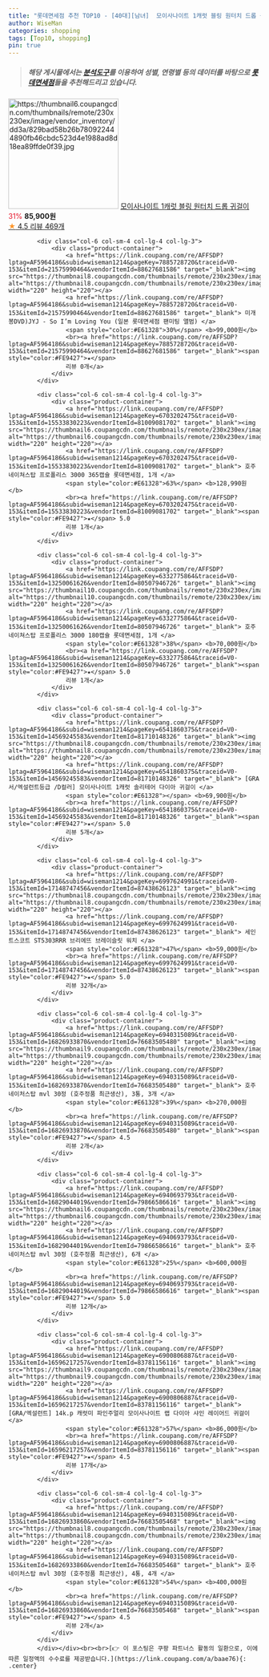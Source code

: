 ```yaml
---
title: "롯데면세점 추천 TOP10 - [40대][남녀]  모이사나이트 1캐럿 블링 원터치 드롭 귀걸이 "
author: WiseMan
categories: shopping
tags: [Top10, shopping]
pin: true
---
```


> ##### 해당 게시물에서는 [**분석도구**](https://itemscout.io/)를 이용하여 **성별**, **연령별** 등의 데이터를 바탕으로 [**롯데면세점**](https://link.coupang.com/a/baae76)들을 추천해드리고 있습니다.
<div class="container"><div class="row">
            <div class="col-6 col-sm-4 col-lg-4 col-lg-3">
                <div class="product-container">
                    <a href="https://link.coupang.com/re/AFFSDP?lptag=AF5964186&subid=wiseman1214&pageKey=6498554904&traceid=V0-153&itemId=14297120230&vendorItemId=83131347840" target="_blank"><img src="https://thumbnail6.coupangcdn.com/thumbnails/remote/230x230ex/image/vendor_inventory/dd3a/829bad58b26b780922444890fb46cbdc523d4e1988ad8d18ea89ffde0f39.jpg" alt="https://thumbnail6.coupangcdn.com/thumbnails/remote/230x230ex/image/vendor_inventory/dd3a/829bad58b26b780922444890fb46cbdc523d4e1988ad8d18ea89ffde0f39.jpg" width="220" height="220"></a>
                    <a href="https://link.coupang.com/re/AFFSDP?lptag=AF5964186&subid=wiseman1214&pageKey=6498554904&traceid=V0-153&itemId=14297120230&vendorItemId=83131347840" target="_blank"> 모이사나이트 1캐럿 블링 원터치 드롭 귀걸이 </a>
                    <span style="color:#E61328">31%</span> <b>85,900원</b>
                    <br><a href="https://link.coupang.com/re/AFFSDP?lptag=AF5964186&subid=wiseman1214&pageKey=6498554904&traceid=V0-153&itemId=14297120230&vendorItemId=83131347840" target="_blank"><span style="color:#FE9427">★</span> 4.5
                    리뷰 469개</a>
                </div>
            </div>
            
            <div class="col-6 col-sm-4 col-lg-4 col-lg-3">
                <div class="product-container">
                    <a href="https://link.coupang.com/re/AFFSDP?lptag=AF5964186&subid=wiseman1214&pageKey=7885728720&traceid=V0-153&itemId=21575990464&vendorItemId=88627681586" target="_blank"><img src="https://thumbnail8.coupangcdn.com/thumbnails/remote/230x230ex/image/vendor_inventory/fff0/1330e14ca80ddd31a63b747ac4596abc9befc89a2cf3d2c89df61fb7045e.jpg" alt="https://thumbnail8.coupangcdn.com/thumbnails/remote/230x230ex/image/vendor_inventory/fff0/1330e14ca80ddd31a63b747ac4596abc9befc89a2cf3d2c89df61fb7045e.jpg" width="220" height="220"></a>
                    <a href="https://link.coupang.com/re/AFFSDP?lptag=AF5964186&subid=wiseman1214&pageKey=7885728720&traceid=V0-153&itemId=21575990464&vendorItemId=88627681586" target="_blank"> 미개봉DVD)JYJ - So I’m Loving You (일본 롯데면세점 팬미팅 앨범) </a>
                    <span style="color:#E61328">30%</span> <b>99,000원</b>
                    <br><a href="https://link.coupang.com/re/AFFSDP?lptag=AF5964186&subid=wiseman1214&pageKey=7885728720&traceid=V0-153&itemId=21575990464&vendorItemId=88627681586" target="_blank"><span style="color:#FE9427">★</span> 
                    리뷰 0개</a>
                </div>
            </div>
            
            <div class="col-6 col-sm-4 col-lg-4 col-lg-3">
                <div class="product-container">
                    <a href="https://link.coupang.com/re/AFFSDP?lptag=AF5964186&subid=wiseman1214&pageKey=6703202475&traceid=V0-153&itemId=15533830223&vendorItemId=81009081702" target="_blank"><img src="https://thumbnail6.coupangcdn.com/thumbnails/remote/230x230ex/image/vendor_inventory/3ee5/9659a56af1229fd27cdb7924b4641e18fbe8b3fbec70c33744f6c7b2c999.jpg" alt="https://thumbnail6.coupangcdn.com/thumbnails/remote/230x230ex/image/vendor_inventory/3ee5/9659a56af1229fd27cdb7924b4641e18fbe8b3fbec70c33744f6c7b2c999.jpg" width="220" height="220"></a>
                    <a href="https://link.coupang.com/re/AFFSDP?lptag=AF5964186&subid=wiseman1214&pageKey=6703202475&traceid=V0-153&itemId=15533830223&vendorItemId=81009081702" target="_blank"> 호주 네이쳐스탑 프로폴리스 3000 365캡슐 롯데면세점, 1개 </a>
                    <span style="color:#E61328">63%</span> <b>128,990원</b>
                    <br><a href="https://link.coupang.com/re/AFFSDP?lptag=AF5964186&subid=wiseman1214&pageKey=6703202475&traceid=V0-153&itemId=15533830223&vendorItemId=81009081702" target="_blank"><span style="color:#FE9427">★</span> 5.0
                    리뷰 1개</a>
                </div>
            </div>
            
            <div class="col-6 col-sm-4 col-lg-4 col-lg-3">
                <div class="product-container">
                    <a href="https://link.coupang.com/re/AFFSDP?lptag=AF5964186&subid=wiseman1214&pageKey=6332775864&traceid=V0-153&itemId=13250061626&vendorItemId=80507946726" target="_blank"><img src="https://thumbnail10.coupangcdn.com/thumbnails/remote/230x230ex/image/vendor_inventory/9a80/920e1a1ecf253ad6220fe39e18463e3e7331f6534aca021040362a01c0e5.jpg" alt="https://thumbnail10.coupangcdn.com/thumbnails/remote/230x230ex/image/vendor_inventory/9a80/920e1a1ecf253ad6220fe39e18463e3e7331f6534aca021040362a01c0e5.jpg" width="220" height="220"></a>
                    <a href="https://link.coupang.com/re/AFFSDP?lptag=AF5964186&subid=wiseman1214&pageKey=6332775864&traceid=V0-153&itemId=13250061626&vendorItemId=80507946726" target="_blank"> 호주 네이쳐스탑 프로폴리스 3000 180캡슐 롯데면세점, 1개 </a>
                    <span style="color:#E61328">38%</span> <b>70,000원</b>
                    <br><a href="https://link.coupang.com/re/AFFSDP?lptag=AF5964186&subid=wiseman1214&pageKey=6332775864&traceid=V0-153&itemId=13250061626&vendorItemId=80507946726" target="_blank"><span style="color:#FE9427">★</span> 5.0
                    리뷰 1개</a>
                </div>
            </div>
            
            <div class="col-6 col-sm-4 col-lg-4 col-lg-3">
                <div class="product-container">
                    <a href="https://link.coupang.com/re/AFFSDP?lptag=AF5964186&subid=wiseman1214&pageKey=6541860375&traceid=V0-153&itemId=14569245583&vendorItemId=81710148326" target="_blank"><img src="https://thumbnail8.coupangcdn.com/thumbnails/remote/230x230ex/image/vendor_inventory/27e8/80a17b4e1b2001aad0b228a243e727cee8162ad749e4aab0413b91a3cb5d.jpg" alt="https://thumbnail8.coupangcdn.com/thumbnails/remote/230x230ex/image/vendor_inventory/27e8/80a17b4e1b2001aad0b228a243e727cee8162ad749e4aab0413b91a3cb5d.jpg" width="220" height="220"></a>
                    <a href="https://link.coupang.com/re/AFFSDP?lptag=AF5964186&subid=wiseman1214&pageKey=6541860375&traceid=V0-153&itemId=14569245583&vendorItemId=81710148326" target="_blank"> [GRA서/엑설런트등급 /D컬러] 모이사나이트 1캐럿 솔리테어 다이아 귀걸이 </a>
                    <span style="color:#E61328"></span> <b>69,900원</b>
                    <br><a href="https://link.coupang.com/re/AFFSDP?lptag=AF5964186&subid=wiseman1214&pageKey=6541860375&traceid=V0-153&itemId=14569245583&vendorItemId=81710148326" target="_blank"><span style="color:#FE9427">★</span> 5.0
                    리뷰 5개</a>
                </div>
            </div>
            
            <div class="col-6 col-sm-4 col-lg-4 col-lg-3">
                <div class="product-container">
                    <a href="https://link.coupang.com/re/AFFSDP?lptag=AF5964186&subid=wiseman1214&pageKey=6997624991&traceid=V0-153&itemId=17148747456&vendorItemId=87438626123" target="_blank"><img src="https://thumbnail8.coupangcdn.com/thumbnails/remote/230x230ex/image/vendor_inventory/12a1/f340f75d708756caf58ddea85ec8b0d667b2bb60696821974d7c0c35a907.jpg" alt="https://thumbnail8.coupangcdn.com/thumbnails/remote/230x230ex/image/vendor_inventory/12a1/f340f75d708756caf58ddea85ec8b0d667b2bb60696821974d7c0c35a907.jpg" width="220" height="220"></a>
                    <a href="https://link.coupang.com/re/AFFSDP?lptag=AF5964186&subid=wiseman1214&pageKey=6997624991&traceid=V0-153&itemId=17148747456&vendorItemId=87438626123" target="_blank"> 세인트스코트 ST5303RRR 브리에뜨 브레이슬릿 워치 </a>
                    <span style="color:#E61328">47%</span> <b>59,000원</b>
                    <br><a href="https://link.coupang.com/re/AFFSDP?lptag=AF5964186&subid=wiseman1214&pageKey=6997624991&traceid=V0-153&itemId=17148747456&vendorItemId=87438626123" target="_blank"><span style="color:#FE9427">★</span> 5.0
                    리뷰 32개</a>
                </div>
            </div>
            
            <div class="col-6 col-sm-4 col-lg-4 col-lg-3">
                <div class="product-container">
                    <a href="https://link.coupang.com/re/AFFSDP?lptag=AF5964186&subid=wiseman1214&pageKey=6940315089&traceid=V0-153&itemId=16826933870&vendorItemId=76683505480" target="_blank"><img src="https://thumbnail9.coupangcdn.com/thumbnails/remote/230x230ex/image/vendor_inventory/eadd/1b8d4fe251f69d3ce6136c4cb353e79dd620a0198936908098fb2f109fc3.jpg" alt="https://thumbnail9.coupangcdn.com/thumbnails/remote/230x230ex/image/vendor_inventory/eadd/1b8d4fe251f69d3ce6136c4cb353e79dd620a0198936908098fb2f109fc3.jpg" width="220" height="220"></a>
                    <a href="https://link.coupang.com/re/AFFSDP?lptag=AF5964186&subid=wiseman1214&pageKey=6940315089&traceid=V0-153&itemId=16826933870&vendorItemId=76683505480" target="_blank"> 호주 네이처스탑 mvl 30정 (호주정품 최근생산), 3통, 3개 </a>
                    <span style="color:#E61328">39%</span> <b>270,000원</b>
                    <br><a href="https://link.coupang.com/re/AFFSDP?lptag=AF5964186&subid=wiseman1214&pageKey=6940315089&traceid=V0-153&itemId=16826933870&vendorItemId=76683505480" target="_blank"><span style="color:#FE9427">★</span> 4.5
                    리뷰 2개</a>
                </div>
            </div>
            
            <div class="col-6 col-sm-4 col-lg-4 col-lg-3">
                <div class="product-container">
                    <a href="https://link.coupang.com/re/AFFSDP?lptag=AF5964186&subid=wiseman1214&pageKey=6940693793&traceid=V0-153&itemId=16829044019&vendorItemId=79866586616" target="_blank"><img src="https://thumbnail6.coupangcdn.com/thumbnails/remote/230x230ex/image/vendor_inventory/5cd3/a56349235e0571b4b84567dd7a85383d7e59a548a643a1170bc1eec35d40.jpg" alt="https://thumbnail6.coupangcdn.com/thumbnails/remote/230x230ex/image/vendor_inventory/5cd3/a56349235e0571b4b84567dd7a85383d7e59a548a643a1170bc1eec35d40.jpg" width="220" height="220"></a>
                    <a href="https://link.coupang.com/re/AFFSDP?lptag=AF5964186&subid=wiseman1214&pageKey=6940693793&traceid=V0-153&itemId=16829044019&vendorItemId=79866586616" target="_blank"> 호주 네이처스탑 mvl 30정 (호주정품 최근생산), 6개 </a>
                    <span style="color:#E61328">25%</span> <b>600,000원</b>
                    <br><a href="https://link.coupang.com/re/AFFSDP?lptag=AF5964186&subid=wiseman1214&pageKey=6940693793&traceid=V0-153&itemId=16829044019&vendorItemId=79866586616" target="_blank"><span style="color:#FE9427">★</span> 5.0
                    리뷰 12개</a>
                </div>
            </div>
            
            <div class="col-6 col-sm-4 col-lg-4 col-lg-3">
                <div class="product-container">
                    <a href="https://link.coupang.com/re/AFFSDP?lptag=AF5964186&subid=wiseman1214&pageKey=6900806887&traceid=V0-153&itemId=16596217257&vendorItemId=83781156116" target="_blank"><img src="https://thumbnail9.coupangcdn.com/thumbnails/remote/230x230ex/image/vendor_inventory/9d14/fdf0f2baa7ea3fbac16847219113f9bf9972569a3ac937133dd67ed80b03.jpg" alt="https://thumbnail9.coupangcdn.com/thumbnails/remote/230x230ex/image/vendor_inventory/9d14/fdf0f2baa7ea3fbac16847219113f9bf9972569a3ac937133dd67ed80b03.jpg" width="220" height="220"></a>
                    <a href="https://link.coupang.com/re/AFFSDP?lptag=AF5964186&subid=wiseman1214&pageKey=6900806887&traceid=V0-153&itemId=16596217257&vendorItemId=83781156116" target="_blank"> [GRA/엑설런트] 14k.p 캐럿미 파인주얼리 모이사나이트 랩 다이아 샤인 레이어드 귀걸이 </a>
                    <span style="color:#E61328">57%</span> <b>86,000원</b>
                    <br><a href="https://link.coupang.com/re/AFFSDP?lptag=AF5964186&subid=wiseman1214&pageKey=6900806887&traceid=V0-153&itemId=16596217257&vendorItemId=83781156116" target="_blank"><span style="color:#FE9427">★</span> 4.5
                    리뷰 17개</a>
                </div>
            </div>
            
            <div class="col-6 col-sm-4 col-lg-4 col-lg-3">
                <div class="product-container">
                    <a href="https://link.coupang.com/re/AFFSDP?lptag=AF5964186&subid=wiseman1214&pageKey=6940315089&traceid=V0-153&itemId=16826933860&vendorItemId=76683505468" target="_blank"><img src="https://thumbnail8.coupangcdn.com/thumbnails/remote/230x230ex/image/vendor_inventory/1c35/78e1c232c3b7d03ee173f3745e1e924020de688188637f8b9d1412d9586c.jpg" alt="https://thumbnail8.coupangcdn.com/thumbnails/remote/230x230ex/image/vendor_inventory/1c35/78e1c232c3b7d03ee173f3745e1e924020de688188637f8b9d1412d9586c.jpg" width="220" height="220"></a>
                    <a href="https://link.coupang.com/re/AFFSDP?lptag=AF5964186&subid=wiseman1214&pageKey=6940315089&traceid=V0-153&itemId=16826933860&vendorItemId=76683505468" target="_blank"> 호주 네이처스탑 mvl 30정 (호주정품 최근생산), 4통, 4개 </a>
                    <span style="color:#E61328">54%</span> <b>400,000원</b>
                    <br><a href="https://link.coupang.com/re/AFFSDP?lptag=AF5964186&subid=wiseman1214&pageKey=6940315089&traceid=V0-153&itemId=16826933860&vendorItemId=76683505468" target="_blank"><span style="color:#FE9427">★</span> 4.5
                    리뷰 2개</a>
                </div>
            </div>
            </div></div><br><br>[👉 이 포스팅은 쿠팡 파트너스 활동의 일환으로, 이에 따른 일정액의 수수료를 제공받습니다.](https://link.coupang.com/a/baae76){: .center}